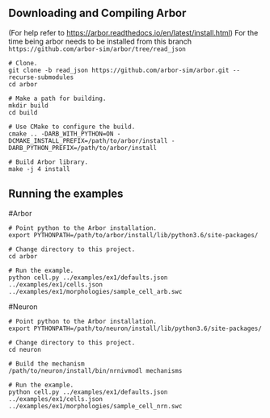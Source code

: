 ## Downloading and Compiling Arbor
(For help refer to https://arbor.readthedocs.io/en/latest/install.html)
For the time being arbor needs to be installed from this branch `https://github.com/arbor-sim/arbor/tree/read_json`

```
# Clone.
git clone -b read_json https://github.com/arbor-sim/arbor.git --recurse-submodules
cd arbor

# Make a path for building.
mkdir build
cd build

# Use CMake to configure the build.
cmake .. -DARB_WITH_PYTHON=ON -DCMAKE_INSTALL_PREFIX=/path/to/arbor/install -DARB_PYTHON_PREFIX=/path/to/arbor/install 

# Build Arbor library.
make -j 4 install
```

## Running the examples

#Arbor
```
# Point python to the Arbor installation.
export PYTHONPATH=/path/to/arbor/install/lib/python3.6/site-packages/

# Change directory to this project.
cd arbor 

# Run the example.
python cell.py ../examples/ex1/defaults.json ../examples/ex1/cells.json ../examples/ex1/morphologies/sample_cell_arb.swc 
```

#Neuron
```
# Point python to the Arbor installation.
export PYTHONPATH=/path/to/neuron/install/lib/python3.6/site-packages/

# Change directory to this project.
cd neuron

# Build the mechanism
/path/to/neuron/install/bin/nrnivmodl mechanisms

# Run the example.
python cell.py ../examples/ex1/defaults.json ../examples/ex1/cells.json ../examples/ex1/morphologies/sample_cell_nrn.swc 
```
